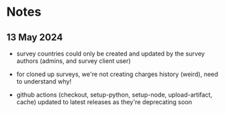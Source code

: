 # Notes

## 13 May 2024

- survey countries could only be created and updated by the survey authors (admins, and survey client user)

- for cloned up surveys, we're not creating charges history (weird), need to understand why!

- github actions (checkout, setup-python, setup-node, upload-artifact, cache) updated to latest releases as they're deprecating soon

